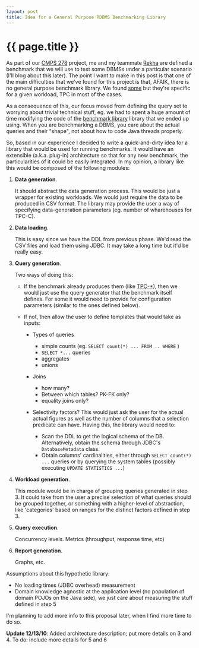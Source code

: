 ```yaml
---
layout: post
title: Idea for a General Purpose RDBMS Benchmarking Library
---
```


{{ page.title }}
================

As part of our [CMPS 278][c] project, me and my teammate [Rekha][r] are defined a benchmark that we 
will use to test some DBMSs under a particular scenario (I'll blog about this later). The point I 
want to make in this post is that one of the main difficulties that we've found for this project is 
that, AFAIK, there is no general purpose benchmark library. We found [some][b] but they're specific 
for a given workload, TPC in most of the cases.

As a consequence of this, our focus moved from defining the query set to worrying about trivial 
technical stuff, eg. we had to spent a huge amount of time modifying the code of the
[benchmark library][l] library that we ended up using. When you are benchmarking a DBMS, you care 
about the actual queries and their "shape", not about how to code Java threads properly.

So, based in our experience I decided to write a quick-and-dirty idea for a library that would be 
used for running benchmarks. It would have an extensible (a.k.a. plug-in) architecture so that for 
any new benchmark, the particularities of it could be easily integrated. In my opinion, a library 
like this would be composed of the following modules:

1. **Data generation**.
 
   It should abstract the data generation process. This would be just a wrapper for existing 
   workloads. We would just require the data to be produced in CSV format. The library may provide 
   the user a way of specifying data-generation parameters (eg. number of wharehouses for TPC-C).

2. **Data loading**.

   This is easy since we have the DDL from previous phase. We'd read the CSV files and load them
   using JDBC. It may take a long time but it'd be really easy.

3. **Query generation**.

   Two ways of doing this:

   * If the benchmark already produces them (like [TPC-\*][t]), then we would just use the query 
     generator that the benchmark itself defines. For some it would need to provide for 
     configuration parameters (similar to the ones defined below).

   * If not, then allow the user to define templates that would take as inputs:

     * Types of queries
       * simple counts (eg. `SELECT count(*) ... FROM .. WHERE` )
       * `SELECT *...` queries
       * aggregates
       * unions
     * Joins
       * how many?
       * Between which tables? PK-FK only?
       * equality joins only?
     * Selectivity factors? This would just ask the user for the actual actual figures as well as 
       the number of columns that a selection predicate can have. Having this, the library would 
       need to:

       * Scan the DDL to get the logical schema of the DB. Alternatively, obtain the schema 
         through JDBC's `DatabaseMetadata` class.
       * Obtain columns' cardinalities, either through `SELECT count(*) ...` queries or by 
         querying the system tables (possibly executing `UPDATE STATISTICS ...`)

4. **Workload generation**.

   This module would be in charge of grouping queries generated in step 3. It could take from the 
   user a precise selection of what queries should be grouped together, or something with a 
   higher-level of abstraction, like 'categories' based on ranges for the distinct factors defined 
   in step 3.

5. **Query execution**.

   Concurrency levels. Metrics (throughput, response time, etc)

6. **Report generation**.

   Graphs, etc.

Assumptions about this hypothetic library:
 * No loading times (JDBC overhead) measurement
 * Domain knowledge agnostic at the application level (no population of domain POJOs on the Java 
   side), we just care about measuring the stuff defined in step 5


I'm planning to add more info to this proposal later, when I find more time to do so.

**Update 12/13/10**: Added architecture description; put more details on 3 and 4. To do: include 
more details for 5 and 6

[c]: http://www.soe.ucsc.edu/classes/cmps278/Fall10
[r]: http://users.soe.ucsc.edu/~rekhap
[b]: http://wiki.oracle.com/page/Database+Benchmarking
[l]: http://benchmarksql.sourceforge.net
[t]: http://www.tpc.org
